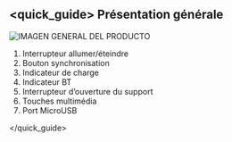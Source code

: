 ## <quick_guide> Présentation générale

![IMAGEN GENERAL DEL PRODUCTO](http://static.energysistem.com/images/manuals/77828/54242eef545ee.jpg)

1. Interrupteur allumer/éteindre
2. Bouton synchronisation
3. Indicateur de charge
4. Indicateur BT
5. Interrupteur d’ouverture  du support
6. Touches multimédia
7. Port MicroUSB

</quick_guide>
